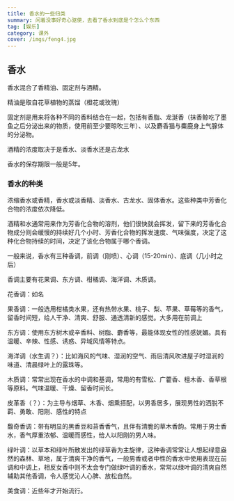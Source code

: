 ```yaml
---
title: 香水的一些归类
summary: 闲着没事好奇心驱使，去看了香水到底是个怎么个东西
tag: [娱乐]
category: 课外
cover: /imgs/feng4.jpg
---
```




## 香水

香水混合了香精油、固定剂与酒精。

精油是取自花草植物的蒸馏（橙花或玫瑰）

固定剂是用来将各种不同的香料结合在一起，包括有香脂、龙涎香（抹香鲸吃了墨鱼之后分泌出来的物质，使用前至少要晾吹三年）、以及麝香猫与麋鹿身上气腺体的分泌物。

酒精的浓度取决于是香水、淡香水还是古龙水

香水的保存期限一般是5年。

### 香水的种类

浓缩香水或香精，香水或淡香精、淡香水、古龙水、固体香水。这些种类中芳香化合物的浓度依次降低。

酒精和水通常用来作为芳香化合物的溶剂，他们很快就会挥发，留下来的芳香化合物成分则会缓慢的持续好几个小时、芳香化合物的挥发速度、气味强度，决定了这种化合物持续的时间，决定了该化合物属于哪个香调。

一般来说，香水有三种香调，前调（刚喷）、心调（15-20min）、底调（几小时之后）

香调主要有花果调、东方调、柑橘调、海洋调、木质调。

花香调：如名

果香调：一般选用柑橘类水果，还有热带水果、桃子、梨、苹果、草莓等的香气，留香时间短，给人干净、清爽、舒服、通透清新的感觉。大多用在前调上

东方调：使用东方树木或辛香料、树脂、麝香等，最能体现女性的性感妩媚。具有温暖、辛辣、性感、诱惑、异域风情等特点。

海洋调（水生调？）：比如海风的气味、湿润的空气、雨后清风吹进屋子时湿润的味道、清晨绿叶上的露珠等。

木质调：常常出现在香水的中调和基调，常用的有雪松、广藿香、檀木香、香草根等原料。气味温暖、干燥、留香时间长。

皮革香（？）：为主导与烟草、木香、烟熏搭配，以男香居多，展现男性的洒脱不羁、勇敢、阳刚、感性的特点

馥奇香调：带有明显的黑香豆和苔香香气，且伴有清脆的草木香韵。常用于男士香水，香气厚重浓郁、温暖而感性，给人以阳刚的男人味。

绿叶调：以草本和绿叶所散发出的绿草香为主旋律，这种香调常常让人想起绿意盎然的森林、草地，属于清爽干净的香气，一般男香或者中性的香水中使用表现在前调和中调上，相反女香中则不太会专门做绿叶调的香水，常常以绿叶调的清爽自然辅助其他香调，令人感觉沁人心脾、放松自然。

美食调：近些年才开始流行。